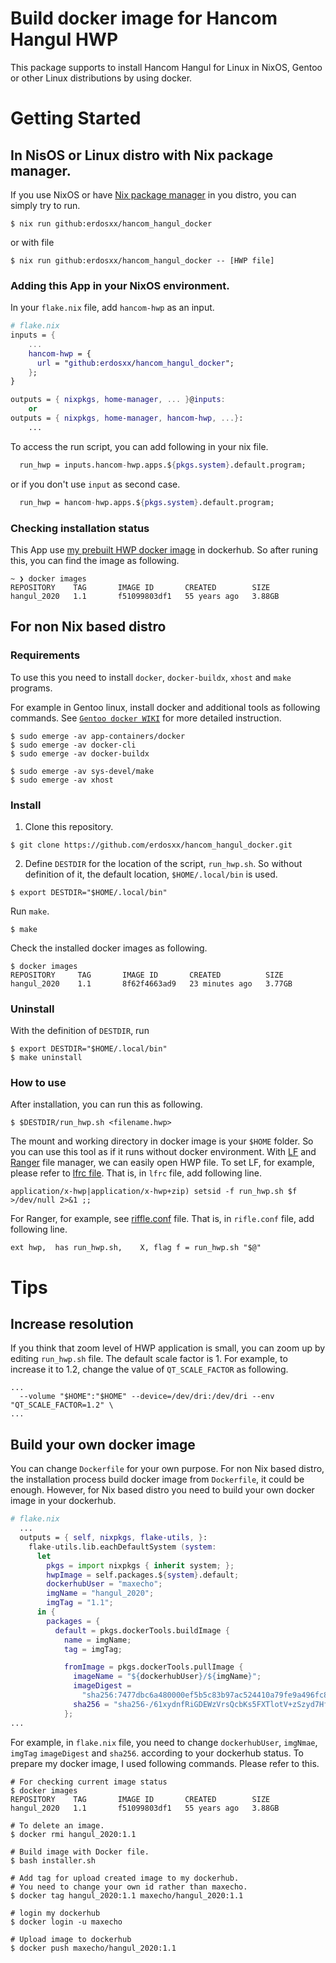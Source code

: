 # Build docker image for Hancom Hangul HWP

This package supports to install Hancom Hangul for Linux in NixOS, Gentoo or
other Linux distributions by using docker.

# Getting Started

## In NisOS or Linux distro with Nix package manager.

If you use NixOS or have [Nix package manager](https://nixos.org/download/) in you distro,
you can simply try to run.

```shell
$ nix run github:erdosxx/hancom_hangul_docker
```
or with file

```shell
$ nix run github:erdosxx/hancom_hangul_docker -- [HWP file]
```

### Adding this App in your NixOS environment.

In your `flake.nix` file, add `hancom-hwp` as an input.

```nix
# flake.nix
inputs = {
    ...
    hancom-hwp = {
      url = "github:erdosxx/hancom_hangul_docker";
    };
}

outputs = { nixpkgs, home-manager, ... }@inputs:
    or
outputs = { nixpkgs, home-manager, hancom-hwp, ...}:
    ...
```

To access the run script, you can add following in your nix file.

```nix
  run_hwp = inputs.hancom-hwp.apps.${pkgs.system}.default.program;
```

or if you don't use `input` as second case.

```nix
  run_hwp = hancom-hwp.apps.${pkgs.system}.default.program;
```

### Checking installation status

This App use [my prebuilt HWP docker image](https://hub.docker.com/repository/docker/maxecho/hangul_2020/general)
in dockerhub. So after runing this, you can find the image as following.

```shell
~ ❯ docker images
REPOSITORY    TAG       IMAGE ID       CREATED        SIZE
hangul_2020   1.1       f51099803df1   55 years ago   3.88GB
```

## For non Nix based distro

### Requirements

To use this you need to install `docker`, `docker-buildx`, `xhost` and `make` programs.

For example in Gentoo linux, install docker and additional tools as following commands.
See [`Gentoo docker WIKI`](https://wiki.gentoo.org/wiki/Docker) for more detailed instruction.

```shell
$ sudo emerge -av app-containers/docker
$ sudo emerge -av docker-cli
$ sudo emerge -av docker-buildx

$ sudo emerge -av sys-devel/make
$ sudo emerge -av xhost
```

### Install

1. Clone this repository.

```shell
$ git clone https://github.com/erdosxx/hancom_hangul_docker.git

```

2. Define `DESTDIR` for the location of the script, `run_hwp.sh`.
   So without definition of it, the default location, `$HOME/.local/bin` is used.

```shell
$ export DESTDIR="$HOME/.local/bin"
```

Run `make`.

```shell
$ make
```

Check the installed docker images as following.

```shell
$ docker images
REPOSITORY     TAG       IMAGE ID       CREATED          SIZE
hangul_2020    1.1       8f62f4663ad9   23 minutes ago   3.77GB
```

### Uninstall

With the definition of `DESTDIR`, run

```shell
$ export DESTDIR="$HOME/.local/bin"
$ make uninstall
```

### How to use

After installation, you can run this as following.

```shell
$ $DESTDIR/run_hwp.sh <filename.hwp>

```

The mount and working directory in docker image is your `$HOME` folder. So
you can use this tool as if it runs without docker environment.
With [LF](https://github.com/gokcehan/lf) and [Ranger](https://github.com/ranger/ranger)
file manager, we can easily open HWP file.
To set LF, for example, please refer to [lfrc file](https://github.com/erdosxx/evoagile_configs/blob/master/lf/.config/lf/lfrc). That is, in `lfrc` file, add following line.

```shell
application/x-hwp|application/x-hwp+zip) setsid -f run_hwp.sh $f >/dev/null 2>&1 ;;
```

For Ranger, for example, see [riffle.conf](https://github.com/erdosxx/evoagile_configs/blob/master/ranger/.config/ranger/rifle.conf) file.
That is, in `rifle.conf` file, add following line.

```shell
ext hwp,  has run_hwp.sh,    X, flag f = run_hwp.sh "$@"
```

# Tips

## Increase resolution

If you think that zoom level of HWP application is small, you can zoom up by editing
`run_hwp.sh` file. The default scale factor is 1.
For example, to increase it to 1.2, change the value of `QT_SCALE_FACTOR` as following.

```shell
...
  --volume "$HOME":"$HOME" --device=/dev/dri:/dev/dri --env "QT_SCALE_FACTOR=1.2" \
...
```

## Build your own docker image

You can change `Dockerfile` for your own purpose. For non Nix based distro,
the installation process build docker image from `Dockerfile`, it could be enough.
However, for Nix based distro you need to build your own docker image in your dockerhub.

```nix
# flake.nix
  ...
  outputs = { self, nixpkgs, flake-utils, }:
    flake-utils.lib.eachDefaultSystem (system:
      let
        pkgs = import nixpkgs { inherit system; };
        hwpImage = self.packages.${system}.default;
        dockerhubUser = "maxecho";
        imgName = "hangul_2020";
        imgTag = "1.1";
      in {
        packages = {
          default = pkgs.dockerTools.buildImage {
            name = imgName;
            tag = imgTag;

            fromImage = pkgs.dockerTools.pullImage {
              imageName = "${dockerhubUser}/${imgName}";
              imageDigest =
                "sha256:7477dbc6a480000ef5b5c83b97ac524410a79fe9a496fc85aa12a1d6916f1645";
              sha256 = "sha256-/61xydnfRiGDEWzVrsQcbKs5FXTlotV+zSzyd7Hfn9s=";
            };
...
```

For example, in `flake.nix` file, you need to change `dockerhubUser`, `imgNmae`, `imgTag`
`imageDigest` and `sha256`.
according to your dockerhub status.
To prepare my docker image, I used following commands. Please refer to this.

```shell
# For checking current image status
$ docker images
REPOSITORY    TAG       IMAGE ID       CREATED        SIZE
hangul_2020   1.1       f51099803df1   55 years ago   3.88GB

# To delete an image.
$ docker rmi hangul_2020:1.1

# Build image with Docker file.
$ bash installer.sh

# Add tag for upload created image to my dockerhub.
# You need to change your own id rather than maxecho.
$ docker tag hangul_2020:1.1 maxecho/hangul_2020:1.1

# login my dockerhub
$ docker login -u maxecho

# Upload image to dockerhub
$ docker push maxecho/hangul_2020:1.1
```

